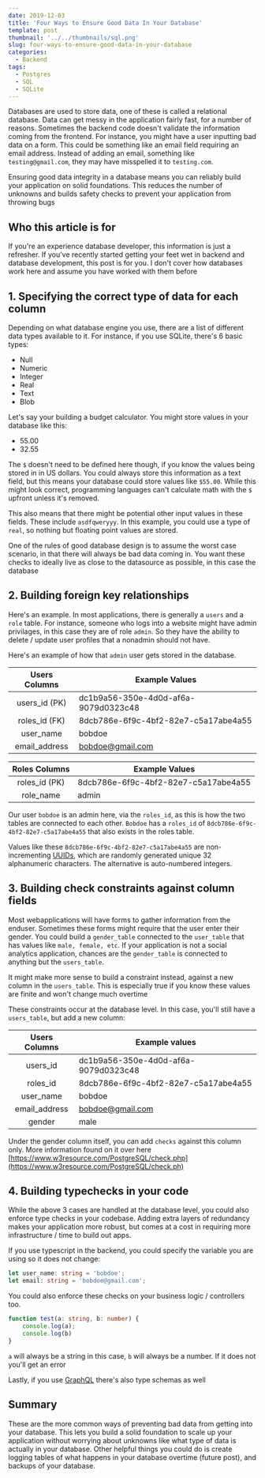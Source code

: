 ```yaml
---
date: 2019-12-03
title: 'Four Ways to Ensure Good Data In Your Database'
template: post
thumbnail: '../../thumbnails/sql.png'
slug: four-ways-to-ensure-good-data-in-your-database
categories:
  - Backend
tags:
  - Postgres
  - SQL
  - SQLite
---
```


Databases are used to store data, one of these is called a relational database. Data can get messy in the application fairly fast, for a number of reasons. Sometimes the backend code doesn't validate the information coming from the frontend. For instance, you might have a user inputting bad data on a form. This could be something like an email field requiring an email address. Instead of adding an email, something like `testing@gmail.com`, they may have misspelled it to `testing.com`. 

Ensuring good data integrity in a database means you can reliably build your application on solid foundations. This reduces the number of unknowns and builds safety checks to prevent your application from throwing bugs

## Who this article is for

If you're an experience database developer, this information is just a refresher. If you've recently started getting your feet wet in backend and database development, this post is for you. I don't cover how databases work here and assume you have worked with them before

## 1. Specifying the correct type of data for each column

Depending on what database engine you use, there are a list of different data types available to it. For instance, if you use SQLite, there's 6 basic types:

- Null
- Numeric
- Integer
- Real
- Text
- Blob

Let's say your building a budget calculator. You might store values in your database like this:

- 55.00
- 32.55

The `$` doesn't need to be defined here though, if you know the values being stored in in US dollars. You could always store this information as a text field, but this means your database could store values like `$55.00`. While this might look correct, programming languages can't calculate math with the `$` upfront unless it's removed. 

This also means that there might be potential other input values in these fields. These include `asdfqweryyy`. In this example, you could use a type of `real`, so nothing but floating point values are stored.

One of the rules of good database design is to assume the worst case scenario, in that there will always be bad data coming in. You want these checks to ideally live as close to the datasource as possible, in this case the database

## 2. Building foreign key relationships

Here's an example. In most applications, there is generally a `users` and a `role` table. For instance, someone who logs into a website might have admin privilages, in this case they are of role `admin`. So they have the ability to delete / update user profiles that a nonadmin should not have.

Here's an example of how that `admin` user gets stored in the database. 

| Users Columns | Example Values                       |
|:-------------:|--------------------------------------|
| users_id (PK) | dc1b9a56-350e-4d0d-af6a-9079d0323c48 |
| roles_id (FK) | 8dcb786e-6f9c-4bf2-82e7-c5a17abe4a55 |
| user_name     | bobdoe                               |
| email_address | bobdoe@gmail.com                     |


| Roles Columns | Example Values                       |
|:-------------:|--------------------------------------|
| roles_id (PK) | 8dcb786e-6f9c-4bf2-82e7-c5a17abe4a55 |
| role_name     | admin                                |

Our user `bobdoe` is an admin here, via the `roles_id`, as this is how the two tables are connected to each other. `Bobdoe` has a `roles_id` of `8dcb786e-6f9c-4bf2-82e7-c5a17abe4a55` that also exists in the roles table. 

Values like these `8dcb786e-6f9c-4bf2-82e7-c5a17abe4a55` are non-incrementing [UUIDs](https://en.wikipedia.org/wiki/Universally_unique_identifier), which are randomly generated unique 32 alphanumeric characters. The alternative is auto-numbered integers.

## 3. Building check constraints against column fields

Most webapplications will have forms to gather information from the enduser. Sometimes these forms might require that the user enter their gender. You could build a `gender_table` connected to the `user_table` that has values like `male, female, etc`. If your application is not a social analytics application, chances are the `gender_table` is connected to anything but the `users_table`. 

It might make more sense to build a constraint instead, against a new column in the `users_table`. This is especially true if you know these values are finite and won't change much overtime

These constraints occur at the database level. In this case, you'll still have a `users_table`, but add a new column:


| Users Columns | Example values                       |
|:-------------:|--------------------------------------|
| users_id      | dc1b9a56-350e-4d0d-af6a-9079d0323c48 |
| roles_id      | 8dcb786e-6f9c-4bf2-82e7-c5a17abe4a55 |
| user_name     | bobdoe                               |
| email_address | bobdoe@gmail.com                     |
| gender        | male                                 |

Under the gender column itself, you can add `checks` against this column only. More information found on it over here [https://www.w3resource.com/PostgreSQL/check.php](https://www.w3resource.com/PostgreSQL/check.ph)

## 4. Building typechecks in your code

While the above 3 cases are handled at the database level, you could also enforce type checks in your codebase. Adding extra layers of redundancy makes your application more robust, but comes at a cost in requiring more infrastructure / time to build out apps.

If you use typescript in the backend, you could specify the variable you are using so it does not change:

```ts
let user_name: string = 'bobdoe';
let email: string = 'bobdoe@gmail.com';
```

You could also enforce these checks on your business logic / controllers too. 

```ts
function test(a: string, b: number) {
    console.log(a);
    console.log(b)
}
```

`a` will always be a string in this case, `b` will always be a number. If it does not you'll get an error

Lastly, if you use [GraphQL](https://graphql.org/learn/schema/) there's also type schemas as well

## Summary

These are the more common ways of preventing bad data from getting into your database. This lets you build a solid foundation to scale up your application without worrying about unknowns like what type of data is actually in your database. Other helpful things you could do is create logging tables of what happens in your database overtime (future post), and backups of your database.